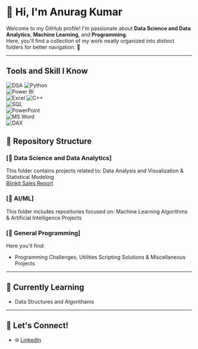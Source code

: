 # 👋 Hi, I'm Anurag Kumar  

Welcome to my GitHub profile! I'm passionate about **Data Science and Data Analytics**, **Machine Learning**, and **Programming**.  
Here, you'll find a collection of my work neatly organized into distinct folders for better navigation. 🚀  

---

## Tools and Skill I Know 
![DSA](https://img.shields.io/badge/-DSA-009688?logo=data-structures&logoColor=white&style=flat&logoWidth=20)
![Python](https://img.shields.io/badge/-Python-3776AB?logo=python&logoColor=white&style=flat&logoWidth=20)  
![Power BI](https://img.shields.io/badge/-Power%20BI-F2C811?logo=power-bi&logoColor=black&style=flat&logoWidth=20)  
![Excel](https://img.shields.io/badge/-Excel-217346?logo=microsoft-excel&logoColor=white&style=flat&logoWidth=20)
![C++](https://img.shields.io/badge/-C++-00599C?logo=cplusplus&logoColor=white&style=flat&logoWidth=20)  
![SQL](https://img.shields.io/badge/-SQL-003B57?logo=postgresql&logoColor=white&style=flat&logoWidth=20)  
![PowerPoint](https://img.shields.io/badge/-PowerPoint-BA4F4F?logo=microsoft-powerpoint&logoColor=white&style=flat&logoWidth=20)  
![MS Word](https://img.shields.io/badge/-Word-2A5699?logo=microsoft-word&logoColor=white&style=flat&logoWidth=20)  
![DAX](https://img.shields.io/badge/-DAX-1E6EC1?logo=powerbi&logoColor=white&style=flat&logoWidth=20)

## 📂 Repository Structure  

### [📁 Data Science and Data Analytics]  
This folder contains projects related to: Data Analysis and Visualization & Statistical Modeling    
[Blinkit Sales Report](https://github.com/anuragba01/Power_bi_blinkit_sales_report)
### [📁 AI/ML]  
This folder includes repositories focused on:  Machine Learning Algorithms & Artificial Intelligence Projects 
 

### [📁 General Programming]
Here you'll find:  
- Programming Challenges, Utilities Scripting Solutions & Miscellaneous Projects   
---

## 🌱 Currently Learning     
- Data Structures and Algorithams
---

## 🤝 Let's Connect!  
- 🌐 [LinkedIn](www.linkedin.com/in/anurag-mba)  
